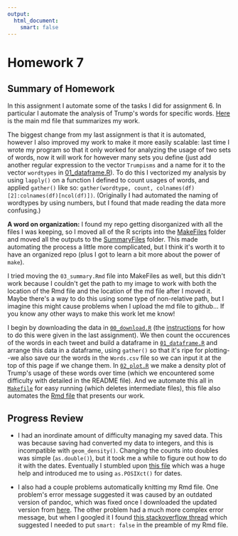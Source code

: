 ```yaml
---
output:
  html_document:
    smart: false
---
```

# Homework 7

## Summary of Homework

In this assignment I automate some of the tasks I did for assignment 6. In particular I automate the analysis of Trump's words for specific words. [Here](Summary.md](https://github.com/arsbar24/STAT545-hw-barton-alistair/blob/master/hw07/Summary.md)) is the main md file that summarizes my work.

The biggest change from my last assignment is that it is automated, however I also improved my work to make it more easily scalable: last time I wrote my program so that it only worked for analyzing the usage of two sets of words, now it will work for however many sets you define (just add another regular expression to the vector `Trumpisms` and a name for it to the vector `wordtypes` in [01_dataframe.R](https://github.com/arsbar24/STAT545-hw-barton-alistair/blob/master/hw07/MakeFiles/01_dataframe.R)). To do this I vectorized my analysis by using `lapply()` on a function I defined to count usages of words, and applied `gather()` like so: `gather(wordtype, count, colnames(df)[2]:colnames(df)[ncol(df)])`. (Originally I had automated the naming of wordtypes by using numbers, but I found that made reading the data more confusing.)

**A word on organization:** I found my repo getting disorganized with all the files I was keeping, so I moved all of the R scripts into the [MakeFiles](https://github.com/arsbar24/STAT545-hw-barton-alistair/blob/master/hw07/MakeFiles) folder and moved all the outputs to the [SummaryFiles](https://github.com/arsbar24/STAT545-hw-barton-alistair/blob/master/hw07/SummaryFiles) folder. This made automating the process a little more complicated, but I think it's worth it to have an organized repo (plus I got to learn a bit more about the power of `make`).

I tried moving the `03_summary.Rmd` file into MakeFiles as well, but this didn't work because I couldn't get the path to my image to work with both the location of the Rmd file and the location of the md file after I moved it. Maybe there's a way to do this using some type of non-relative path, but I imagine this might cause problems when I upload the md file to github... If you know any other ways to make this work let me know!

I begin by downloading the data in [`00_download.R`](https://github.com/arsbar24/STAT545-hw-barton-alistair/blob/master/hw07/MakeFiles/00_download.R) (the [instructions](https://jennybc.github.io/purrr-tutorial/ls08_trump-tweets.html) for how to do this were given in the last assignment). We then count the occurences of the words in each tweet and build a dataframe in [`01_dataframe.R`](https://github.com/arsbar24/STAT545-hw-barton-alistair/blob/master/hw07/MakeFiles/01_dataframe.R) and arrange this data in a dataframe, using `gather()` so that it's ripe for plotting--we also save our the words in the `Words.csv` file so we can input it at the top of this page if we change them. In [`02_plot.R`](https://github.com/arsbar24/STAT545-hw-barton-alistair/blob/master/hw07/MakeFiles/02_plot.R) we make a density plot of Trump's usage of these words over time (which we encountered some difficulty with detailed in the README file). And we automate this all in [`Makefile`](https://github.com/arsbar24/STAT545-hw-barton-alistair/blob/master/hw07/Makefile) for easy running (which deletes intermediate files), this file also automates the [Rmd file](https://github.com/arsbar24/STAT545-hw-barton-alistair/blob/master/hw07/03_summary.Rmd) that presents our work.


## Progress Review

* I had an inordinate amount of difficulty managing my saved data. This was because saving had converted my data to integers, and this is incompatible with `geom_density()`. Changing the counts into doubles was simple (`as.double()`), but it took me a while to figure out how to do it with the dates. Eventually I stumbled upon [this file](http://biostat.mc.vanderbilt.edu/wiki/pub/Main/ColeBeck/datestimes.pdf) which was a huge help and introduced me to using `as.POSIXct()` for dates.

* I also had a couple problems automatically knitting my Rmd file. One problem's error message suggested it was caused by an outdated version of pandoc, which was fixed once I downloaded the updated version from [here](https://github.com/jgm/pandoc/releases/tag/2.0.2). The other problem had a much more complex error message, but when I googled it I found [this stackoverflow thread](https://stackoverflow.com/questions/42427481/pandoc-document-conversion-failed-with-error-2) which suggested I needed to put `smart: false` in the preamble of my Rmd file.